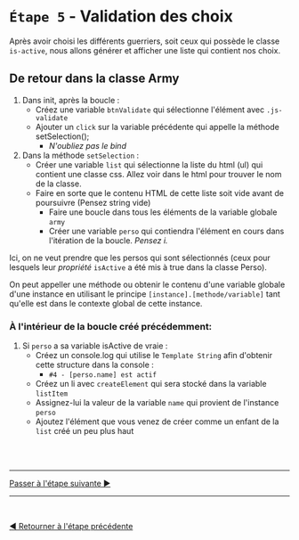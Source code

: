 # `Étape 5` - Validation des choix

Après avoir choisi les différents guerriers, soit ceux qui possède le classe `is-active`, nous allons générer et afficher une liste qui contient nos choix.

## De retour dans la classe Army

1. Dans init, après la boucle :
   - Créez une variable `btnValidate` qui sélectionne l'élément avec `.js-validate`
   - Ajouter un `click` sur la variable précédente qui appelle la méthode setSelection();
     - _N'oubliez pas le bind_
1. Dans la méthode `setSelection` :
   - Créer une variable `list` qui sélectionne la liste du html (ul) qui contient une classe css. Allez voir dans le html pour trouver le nom de la classe.
   - Faire en sorte que le contenu HTML de cette liste soit vide avant de poursuivre (Pensez string vide)
     - Faire une boucle dans tous les éléments de la variable globale `army`
     - Créer une variable `perso` qui contiendra l'élément en cours dans l'itération de la boucle. _Pensez i._

Ici, on ne veut prendre que les persos qui sont sélectionnés (ceux pour lesquels leur _propriété_ `isActive` a été mis à true dans la classe Perso).

On peut appeller une méthode ou obtenir le contenu d'une variable globale d'une instance en utilisant le principe `[instance].[methode/variable]` tant qu'elle est dans le contexte global de cette instance.

### À l'intérieur de la boucle créé précédemment:
1. Si `perso` a sa variable isActive de vraie :
    - Créez un console.log qui utilise le `Template String` afin d'obtenir cette structure dans la console :
      - `#4 - [perso.name] est actif`
   - Créez un li avec `createElement` qui sera stocké dans la variable `listItem`
   - Assignez-lui la valeur de la variable `name` qui provient de l'instance `perso`
   - Ajoutez l'élément que vous venez de créer comme un enfant de la `list` créé un peu plus haut

<br><br><hr>

[Passer à l'étape suivante ▶](f.md)

<hr><br>

[◀ Retourner à l'étape précédente](d.md)
